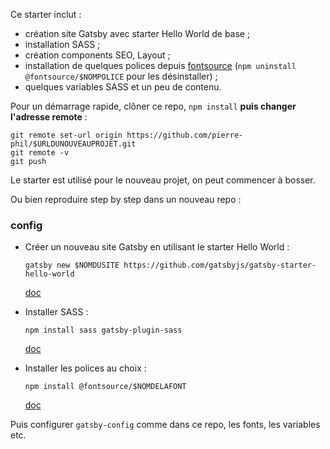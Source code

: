 Ce starter inclut :

- création site Gatsby avec starter Hello World de base ;
- installation SASS ;
- création components SEO, Layout ;
- installation de quelques polices depuis [fontsource](https://github.com/fontsource/fontsource/tree/master/packages) (`npm uninstall @fontsource/$NOMPOLICE` pour les désinstaller) ;
- quelques variables SASS et un peu de contenu.

Pour un démarrage rapide, clôner ce repo, `npm install` **puis changer l'adresse remote** :

```
git remote set-url origin https://github.com/pierre-phil/$URLDUNOUVEAUPROJET.git
git remote -v
git push
```

Le starter est utilisé pour le nouveau projet, on peut commencer à bosser.

Ou bien reproduire step by step dans un nouveau repo :

### config

- Créer un nouveau site Gatsby en utilisant le starter Hello World :

  `gatsby new $NOMDUSITE https://github.com/gatsbyjs/gatsby-starter-hello-world`

  [doc](https://www.gatsbyjs.com/docs/tutorial/part-zero/)

- Installer SASS :

  `npm install sass gatsby-plugin-sass`

  [doc](https://www.gatsbyjs.com/docs/how-to/styling/sass/)

- Installer les polices au choix :

  `npm install @fontsource/$NOMDELAFONT`

  [doc](https://github.com/fontsource/fontsource/tree/master/packages)

Puis configurer `gatsby-config` comme dans ce repo, les fonts, les variables etc.
